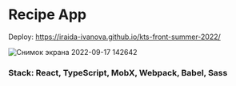 # Recipe App

 Deploy: https://iraida-ivanova.github.io/kts-front-summer-2022/

![Снимок экрана 2022-09-17 142642](https://user-images.githubusercontent.com/81653058/191254019-36dc78bf-1807-4f91-8268-5c330543ae83.jpg)

### Stack: React, TypeScript, MobX, Webpack, Babel, Sass
